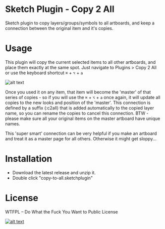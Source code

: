 # Sketch Plugin - Copy 2 All

Sketch plugin to copy layers/groups/symbols to all artboards, and keep a connection between the original item and it's copies.

# Usage

This plugin will copy the current selected items to all other artboards, and place them exactly at the same spot.
Just navigate to Plugins > Copy 2 All or use the keyboard shortcut ```⌘``` + ```⌥``` + ```a```

![alt text](http://wuwa.github.com/copy2all.gif "demo")

Once you used it on any item, that item will become the 'master' of that series of copies - so if you will use the ```⌘``` + ```⌥``` + ```a``` once again, it will update all copies to the new looks and position of the 'master'.
This connection is defined by a suffix (:c2all) that is added automatically to the copied layer name, so you can rename the copies to cancel this connection. BTW - please make sure all your original items on the master artboard have unique names. 

This 'super smart' connection can be very helpful if you make an artboard and treat it as a master page for all others.
Otherwise it might get sloppy...

# Installation

- Download the latest release and unzip it.
- Double click "copy-to-all.sketchplugin"

# License
WTFPL – Do What the Fuck You Want to Public License

[![alt text](http://www.wtfpl.net/wp-content/uploads/2012/12/wtfpl-badge-4.png "WTFPL")](http://www.wtfpl.net/)


